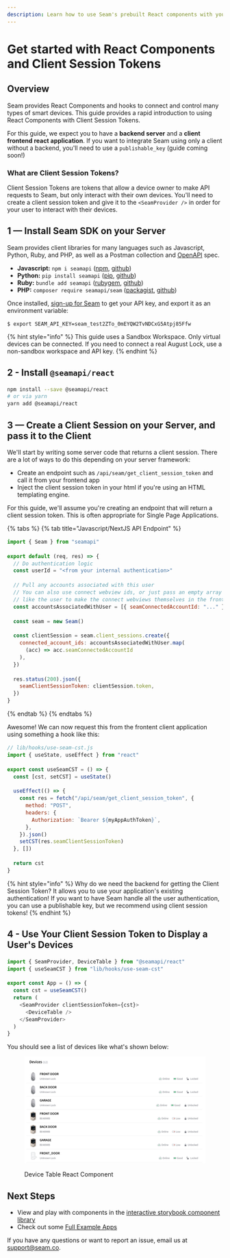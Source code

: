 ```yaml
---
description: Learn how to use Seam's prebuilt React components with your React application
---
```


# Get started with React Components and Client Session Tokens

<!-- <figure><img src="../.gitbook/assets/august-getting-started-guide-cover.jpg" alt=""><figcaption><p>August Smart Locks</p></figcaption></figure> -->

## Overview

Seam provides React Components and hooks to connect and control many types of smart devices. This guide provides a rapid introduction to using React
Components with Client Session Tokens.

For this guide, we expect you to have a **backend server** and a **client frontend react application**. If you want to integrate Seam using only a client without
a backend, you'll need to use a `publishable_key` (guide coming soon!)

### What are Client Session Tokens?

Client Session Tokens are tokens that allow a device owner to make API requests
to Seam, but only interact with their own devices. You'll need to create a
client session token and give it to the `<SeamProvider />` in order for your
user to interact with their devices.

## 1 — Install Seam SDK on your Server

Seam provides client libraries for many languages such as Javascript, Python, Ruby, and PHP, as well as a Postman collection and [OpenAPI](https://connect.getseam.com/openapi.json) spec.

- **Javascript:** `npm i seamapi` ([npm](https://www.npmjs.com/package/seamapi), [github](https://github.com/seamapi/javascript))
- **Python:** `pip install seamapi` ([pip](https://pypi.org/project/seamapi/), [github](https://github.com/seamapi/python))
- **Ruby:** `bundle add seamapi` ([rubygem](https://rubygems.org/gems/seamapi), [github](https://github.com/seamapi/ruby))
- **PHP:** `composer require seamapi/seam` ([packagist](https://packagist.org/packages/seamapi/seam), [github](https://github.com/seamapi/php))

Once installed, [sign-up for Seam](https://console.seam.co/) to get your API key, and export it as an environment variable:

```
$ export SEAM_API_KEY=seam_test2ZTo_0mEYQW2TvNDCxG5Atpj85Ffw
```

{% hint style="info" %}
This guide uses a Sandbox Workspace. Only virtual devices can be connected. If you need to connect a real August Lock, use a non-sandbox workspace and API key.
{% endhint %}

## 2 - Install `@seamapi/react`

```bash
npm install --save @seamapi/react
# or via yarn
yarn add @seamapi/react
```

## 3 — Create a Client Session on your Server, and pass it to the Client

We'll start by writing some server code that returns a client session. There
are a lot of ways to do this depending on your server framework:

- Create an endpoint such as `/api/seam/get_client_session_token` and call it
  from your frontend app
- Inject the client session token in your html if you're using an HTML
  templating engine.

For this guide, we'll assume you're creating an endpoint that will return
a client session token. This is often appropriate for Single Page Applications.

{% tabs %}
{% tab title="Javascript/NextJS API Endpoint" %}

```javascript
import { Seam } from "seamapi"

export default (req, res) => {
  // Do authentication logic
  const userId = "<from your internal authentication>"

  // Pull any accounts associated with this user
  // You can also use connect webview ids, or just pass an empty array if you'd
  // like the user to make the connect webviews themselves in the frontend!
  const accountsAssociatedWithUser = [{ seamConnectedAccountId: "..." }]

  const seam = new Seam()

  const clientSession = seam.client_sessions.create({
    connected_account_ids: accountsAssociatedWithUser.map(
      (acc) => acc.seamConnectedAccountId
    ),
  })

  res.status(200).json({
    seamClientSessionToken: clientSession.token,
  })
}
```

{% endtab %}
{% endtabs %}

Awesome! We can now request this from the frontent client application using
something a hook like this:

```javascript
// lib/hooks/use-seam-cst.js
import { useState, useEffect } from "react"

export const useSeamCST = () => {
  const [cst, setCST] = useState()

  useEffect(() => {
    const res = fetch("/api/seam/get_client_session_token", {
      method: "POST",
      headers: {
        Authorization: `Bearer ${myAppAuthToken}`,
      },
    }).json()
    setCST(res.seamClientSessionToken)
  }, [])

  return cst
}
```

{% hint style="info" %}
Why do we need the backend for getting the Client Session Token? It allows you
to use your application's existing authentication! If you want to have Seam
handle all the user authentication, you can use a publishable key, but we
recommend using client session tokens!
{% endhint %}

## 4 - Use Your Client Session Token to Display a User's Devices

```javascript
import { SeamProvider, DeviceTable } from "@seamapi/react"
import { useSeamCST } from "lib/hooks/use-seam-cst"

export const App = () => {
  const cst = useSeamCST()
  return (
    <SeamProvider clientSessionToken={cst}>
      <DeviceTable />
    </SeamProvider>
  )
}
```

You should see a list of devices like what's shown below:

<figure><img src="../.gitbook/assets/device-table.png" alt=""><figcaption><p>Device Table React Component</p></figcaption></figure>

## Next Steps

- View and play with components in the [interactive storybook component library](https://seam-react.vercel.app/)
- Check out some [Full Example Apps](https://github.com/seamapi/react/tree/main/examples)

If you have any questions or want to report an issue, email us at support@seam.co.
